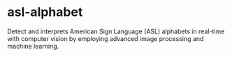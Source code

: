 # asl-alphabet
Detect and interprets American Sign Language (ASL) alphabets in real-time with computer vision by employing advanced image processing and machine learning.
